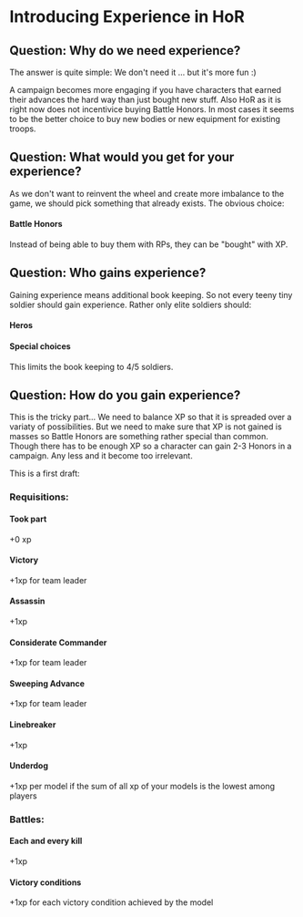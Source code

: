 # Introducing Experience in HoR

## Question: Why do we need experience?

The answer is quite simple:
We don't need it ... but it's more fun :)

A campaign becomes more engaging if you have characters that earned their advances the hard way than just bought new stuff.
Also HoR as it is right now does not incentivice buying Battle Honors. 
In most cases it seems to be the better choice to buy new bodies or new equipment for existing troops. 

## Question: What would you get for your experience?

As we don't want to reinvent the wheel and create more imbalance to the game, we should pick something that already exists.
The obvious choice:
#### Battle Honors
Instead of being able to buy them with RPs, they can be "bought" with XP.

## Question: Who gains experience?

Gaining experience means additional book keeping. So not every teeny tiny soldier should gain experience.
Rather only elite soldiers should:

#### Heros 
#### Special choices

This limits the book keeping to 4/5 soldiers.

## Question: How do you gain experience?

This is the tricky part...
We need to balance XP so that it is spreaded over a variaty of possibilities.
But we need to make sure that XP is not gained is masses so Battle Honors are something rather special than common.
Though there has to be enough XP so a character can gain 2-3 Honors in a campaign. Any less and it become too irrelevant.

This is a first draft:

### Requisitions:
#### Took part 
+0 xp
#### Victory 
+1xp for team leader
#### Assassin 
+1xp 
#### Considerate Commander 
+1xp for team leader
#### Sweeping Advance 
+1xp for team leader
#### Linebreaker 
+1xp 
#### Underdog 
+1xp per model if the sum of all xp of your models is the lowest among players

### Battles:
#### Each and every kill
+1xp
#### Victory conditions
+1xp for each victory condition achieved by the model 
